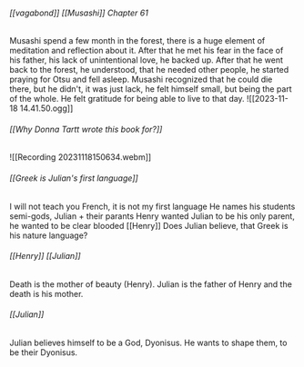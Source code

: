 ###### [[vagabond]] [[Musashi]] Chapter 61
Musashi spend a few month in the forest, there is a huge element of meditation and reflection about it. 
After that he met his fear in the face of his father, his lack of unintentional love, he backed up. 
After that he went back to the forest, he understood, that he needed other people, he started praying for Otsu and fell asleep. 
Musashi recognized that he could die there, but he didn't, it was just lack, he felt himself small, but being the part of the whole. He felt gratitude for being able to live to that day.
![[2023-11-18 14.41.50.ogg]]
###### [[Why Donna Tartt wrote this book for?]]
![[Recording 20231118150634.webm]]
###### [[Greek is Julian's first language]]
I will not teach you French, it is not my first language
He names his students semi-gods, Julian + their parants
Henry wanted Julian to be his only parent, he wanted to be clear blooded [[Henry]]
Does Julian believe, that Greek is his nature language?

###### [[Henry]] [[Julian]]
Death is the mother of beauty (Henry). Julian is the father of Henry and the death is his mother.

###### [[Julian]]
Julian believes himself to be a God, Dyonisus. He wants to shape them, to be their Dyonisus. 